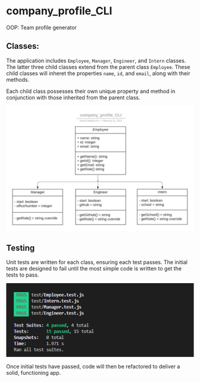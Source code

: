 # company_profile_CLI
OOP: Team profile generator

## Classes:
The application includes ```Employee```, ```Manager```, ```Engineer```, and ```Intern``` classes. The latter three child classes extend from the parent class ```Employee```. These child classes will inheret the properties ```name```, ```id```, and ```email```, along with their methods.

Each child class possesses their own unique property and method in conjunction with those inherited from the parent class.

![UML_diagram](assets/imgs/company_profile_CLI.jpeg)

## Testing
Unit tests are written for each class, ensuring each test passes. The initial tests are designed to fail until the most simple code is written to get the tests to pass. 

![UML_diagram](assets/imgs/passed_tests.PNG)

Once initial tests have passed, code will then be refactored to deliver a solid, functioning app.
